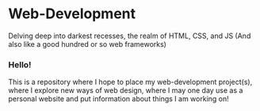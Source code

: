 # Web-Development
Delving deep into darkest recesses, the realm of HTML, CSS, and JS (And also like a good hundred or so web frameworks)

### Hello! 
This is a repository where I hope to place my web-development project(s), where I explore new ways of web design, where I may one day use as a personal website and put information about things I am working on!
